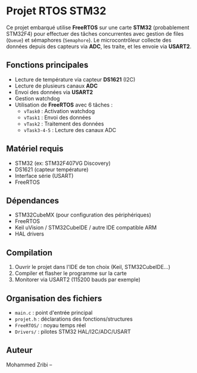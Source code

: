 # Projet RTOS STM32

Ce projet embarqué utilise **FreeRTOS** sur une carte **STM32** (probablement STM32F4) pour effectuer des tâches concurrentes avec gestion de files (`Queue`) et sémaphores (`Semaphore`). Le microcontrôleur collecte des données depuis des capteurs via **ADC**, les traite, et les envoie via **USART2**.

## Fonctions principales

- Lecture de température via capteur **DS1621** (I2C)
- Lecture de plusieurs canaux **ADC**
- Envoi des données via **USART2**
- Gestion watchdog
- Utilisation de **FreeRTOS** avec 6 tâches :
  - `vTask0` : Activation watchdog
  - `vTask1` : Envoi des données
  - `vTask2` : Traitement des données
  - `vTask3-4-5` : Lecture des canaux ADC

## Matériel requis

- STM32 (ex: STM32F407VG Discovery)
- DS1621 (capteur température)
- Interface série (USART)
- FreeRTOS

## Dépendances

- STM32CubeMX (pour configuration des périphériques)
- FreeRTOS
- Keil uVision / STM32CubeIDE / autre IDE compatible ARM
- HAL drivers

## Compilation

1. Ouvrir le projet dans l'IDE de ton choix (Keil, STM32CubeIDE…)
2. Compiler et flasher le programme sur la carte
3. Monitorer via USART2 (115200 bauds par exemple)

## Organisation des fichiers

- `main.c` : point d'entrée principal
- `projet.h` : déclarations des fonctions/structures
- `FreeRTOS/` : noyau temps réel
- `Drivers/` : pilotes STM32 HAL/I2C/ADC/USART

## Auteur

Mohammed Zribi – 
